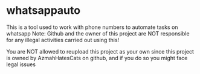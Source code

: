 # whatsappauto
This is a tool used to work with phone numbers to automate tasks on whatsapp
Note: Github and the owner of this project are NOT responsible for any illegal activities carried out using this!

You are NOT allowed to reupload this project as your own since this project is owned by AzmahHatesCats on github, and if you do so you might face legal issues
